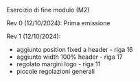Esercizio di fine modulo (M2)

Rev 0 (12/10/2024): Prima emissione

Rev 1 (12/10/2024):
- aggiunto position fixed a header - riga 16
- aggiunto width 100% header - riga 17
- regolato margini logo - riga 11
- piccole regolazioni generali